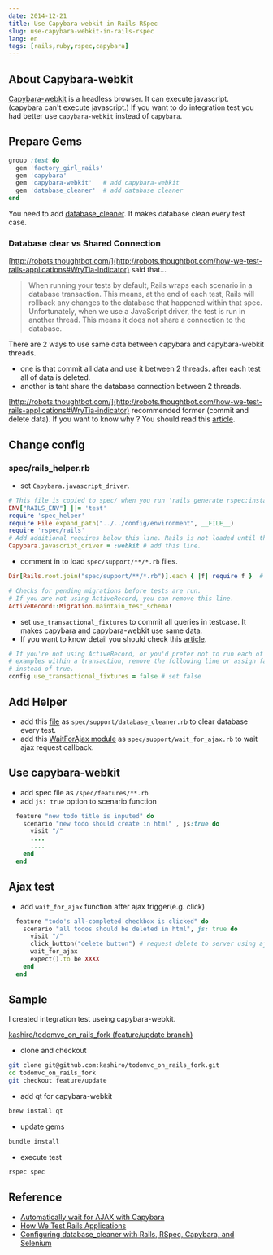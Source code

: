 ```yaml
---
date: 2014-12-21
title: Use Capybara-webkit in Rails RSpec
slug: use-capybara-webkit-in-rails-rspec
lang: en
tags: [rails,ruby,rspec,capybara]
---
```


## About Capybara-webkit

[Capybara-webkit](https://github.com/thoughtbot/capybara-webkit) is a headless browser. It can execute javascript. (capybara can't execute javascript.)
If you want to do integration test you had better use `capybara-webkit` instead of `capybara`.

## Prepare Gems

```ruby
group :test do
  gem 'factory_girl_rails'
  gem 'capybara'
  gem 'capybara-webkit'   # add capybara-webkit
  gem 'database_cleaner'  # add database cleaner
end
```

You need to add [database_cleaner](https://github.com/DatabaseCleaner/database_cleaner).
It makes database clean every test case.

### Database clear vs Shared Connection

[http://robots.thoughtbot.com/](http://robots.thoughtbot.com/how-we-test-rails-applications#WryTia-indicator) said that...

> When running your tests by default, Rails wraps each scenario in a database transaction. This means, at the end of each test, Rails will rollback any changes to the database that happened within that spec.
> Unfortunately, when we use a JavaScript driver, the test is run in another thread. This means it does not share a connection to the database.

There are 2 ways to use same data between capybara and capybara-webkit threads.

* one is that commit all data and use it between 2 threads. after each test all of data is deleted.
* another is taht share the database connection between 2 threads.


[http://robots.thoughtbot.com/](http://robots.thoughtbot.com/how-we-test-rails-applications#WryTia-indicator) recommended former (commit and delete data).
If you want to know why ? You should read this [article](http://devblog.avdi.org/2012/08/31/configuring-database_cleaner-with-rails-rspec-capybara-and-selenium/).

## Change config

### spec/rails_helper.rb

* set `Capybara.javascript_driver`.

```ruby
# This file is copied to spec/ when you run 'rails generate rspec:install'
ENV["RAILS_ENV"] ||= 'test'
require 'spec_helper'
require File.expand_path("../../config/environment", __FILE__)
require 'rspec/rails'
# Add additional requires below this line. Rails is not loaded until this point!
Capybara.javascript_driver = :webkit # add this line.
```

* comment in to load `spec/support/**/*.rb` files.

```ruby
Dir[Rails.root.join("spec/support/**/*.rb")].each { |f| require f }  # comment in this line.

# Checks for pending migrations before tests are run.
# If you are not using ActiveRecord, you can remove this line.
ActiveRecord::Migration.maintain_test_schema!
```

* set `use_transactional_fixtures` to commit all queries in testcase. It makes capybara and capybara-webkit use same data.
* If you want to know detail you should check this [article](http://devblog.avdi.org/2012/08/31/configuring-database_cleaner-with-rails-rspec-capybara-and-selenium/).

```ruby
# If you're not using ActiveRecord, or you'd prefer not to run each of your
# examples within a transaction, remove the following line or assign false
# instead of true.
config.use_transactional_fixtures = false # set false
```

## Add Helper

* add this [file](https://gist.github.com/jsteiner/8362013) as `spec/support/database_cleaner.rb` to clear database every test.
* add this [WaitForAjax module](http://robots.thoughtbot.com/automatically-wait-for-ajax-with-capybara#HthHth-indicator) as `spec/support/wait_for_ajax.rb` to wait ajax request callback.

## Use capybara-webkit

* add spec file as `/spec/features/**.rb`
* add `js: true` option to scenario function

```ruby
  feature "new todo title is inputed" do
    scenario "new todo should create in html" , js:true do
      visit "/"
      ....
      ....
    end
  end
```

## Ajax test

* add `wait_for_ajax` function after ajax trigger(e.g. click)

```ruby
  feature "todo's all-completed checkbox is clicked" do
    scenario "all todos should be deleted in html", js: true do
      visit "/"
      click_button("delete button") # request delete to server using ajax
      wait_for_ajax
      expect().to be XXXX
    end
  end
```

## Sample

I created integration test useing capybara-webkit.

[kashiro/todomvc_on_rails_fork (feature/update branch)](https://github.com/kashiro/todomvc_on_rails_fork/tree/feature/update)

* clone and checkout

```bash
git clone git@github.com:kashiro/todomvc_on_rails_fork.git
cd todomvc_on_rails_fork
git checkout feature/update
```

* add qt for capybara-webkit

```bash
brew install qt
```

* update gems

```bash
bundle install
```

* execute test

```bash
rspec spec
```

## Reference

* [Automatically wait for AJAX with Capybara](http://robots.thoughtbot.com/automatically-wait-for-ajax-with-capybara)
* [How We Test Rails Applications](http://robots.thoughtbot.com/how-we-test-rails-applications)
* [Configuring database_cleaner with Rails, RSpec, Capybara, and Selenium](http://devblog.avdi.org/2012/08/31/configuring-database_cleaner-with-rails-rspec-capybara-and-selenium/)
